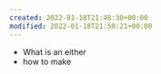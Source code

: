 ```yaml
---
created: 2022-01-18T21:48:30+00:00
modified: 2022-01-18T21:50:21+00:00
---
```


- What is an either
- how to make 
